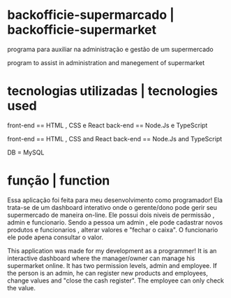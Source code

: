# backofficie-supermarcado | backofficie-supermarket
programa para auxiliar na administração e gestão de um supermercado

program to assist in administration and manegement of supermarket

# tecnologias utilizadas | tecnologies used
front-end == HTML , CSS e React
back-end == Node.Js e TypeScript

front-end == HTML , CSS and React
back-end == Node.Js and TypeScript

DB = MySQL

# função | function
Essa aplicação foi feita para meu desenvolvimento como programador! Ela trata-se de um dashboard interativo onde o gerente/dono pode gerir seu supermercado de maneira on-line. Ele possui dois niveis de permissão , admin e funcionario. Sendo a pessoa um admin , ele pode cadastrar novos produtos e funcionarios , alterar valores e "fechar o caixa". O funcionario ele pode apena consultar o valor.  

This application was made for my development as a programmer! It is an interactive dashboard where the manager/owner can manage his supermarket online. It has two permission levels, admin and employee. If the person is an admin, he can register new products and employees, change values ​​and "close the cash register". The employee can only check the value.